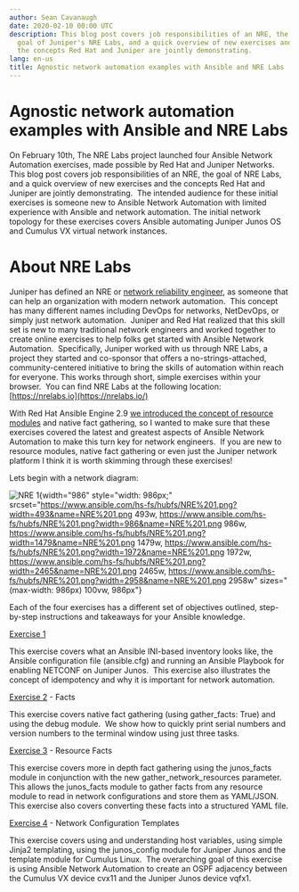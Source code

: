 ```yaml
---
author: Sean Cavanaugh
date: 2020-02-10 00:00 UTC
description: This blog post covers job responsibilities of an NRE, the
  goal of Juniper's NRE Labs, and a quick overview of new exercises and
  the concepts Red Hat and Juniper are jointly demonstrating.
lang: en-us
title: Agnostic network automation examples with Ansible and NRE Labs
---
```


# Agnostic network automation examples with Ansible and NRE Labs

On February 10th, The NRE Labs project launched four Ansible Network
Automation exercises, made possible by Red Hat and Juniper Networks. 
This blog post covers job responsibilities of an NRE, the goal of NRE
Labs, and a quick overview of new exercises and the concepts Red Hat and
Juniper are jointly demonstrating.  The intended audience for these
initial exercises is someone new to Ansible Network Automation with
limited experience with Ansible and network automation. The initial
network topology for these exercises covers Ansible automating Juniper
Junos OS and Cumulus VX virtual network instances.

# About NRE Labs

Juniper has defined an NRE or [network reliability engineer](https://www.juniper.net/us/en/products-services/what-is/nre/),
as someone that can help an organization with modern network
automation.  This concept has many different names including DevOps for
networks, NetDevOps, or simply just network automation.  Juniper and Red
Hat realized that this skill set is new to many traditional network
engineers and worked together to create online exercises to help folks
get started with Ansible Network Automation.  Specifically, Juniper
worked with us through NRE Labs, a project they started and co-sponsor
that offers a no-strings-attached, community-centered initiative to
bring the skills of automation within reach for everyone. This works
through short, simple exercises within your browser.  You can find NRE
Labs at the following location:
[https://nrelabs.io](https://nrelabs.io/)

With Red Hat Ansible Engine 2.9 [we introduced the concept of resource modules](https://www.ansible.com/blog/network-features-coming-soon-in-ansible-engine-2.9)
and native fact gathering, so I wanted to make sure that these exercises
covered the latest and greatest aspects of Ansible Network Automation to
make this turn key for network engineers.  If you are new to resource
modules, native fact gathering or even just the Juniper network platform
I think it is worth skimming through these exercises!

Lets begin with a network diagram:

![NRE 1](https://www.ansible.com/hs-fs/hubfs/NRE%201.png?width=986&name=NRE%201.png){width="986"
style="width: 986px;"
srcset="https://www.ansible.com/hs-fs/hubfs/NRE%201.png?width=493&name=NRE%201.png 493w, https://www.ansible.com/hs-fs/hubfs/NRE%201.png?width=986&name=NRE%201.png 986w, https://www.ansible.com/hs-fs/hubfs/NRE%201.png?width=1479&name=NRE%201.png 1479w, https://www.ansible.com/hs-fs/hubfs/NRE%201.png?width=1972&name=NRE%201.png 1972w, https://www.ansible.com/hs-fs/hubfs/NRE%201.png?width=2465&name=NRE%201.png 2465w, https://www.ansible.com/hs-fs/hubfs/NRE%201.png?width=2958&name=NRE%201.png 2958w"
sizes="(max-width: 986px) 100vw, 986px"}

Each of the four exercises has a different set of objectives outlined,
step-by-step instructions and takeaways for your Ansible knowledge.


[Exercise 1](https://go.nrelabs.io/labs/?lessonSlug=ansible-network-automation&lessonStage=0)

This exercise covers what an Ansible INI-based inventory looks like, the
Ansible configuration file (ansible.cfg) and running an Ansible Playbook
for enabling NETCONF on Juniper Junos.  This exercise also illustrates
the concept of idempotency and why it is important for network
automation.


[Exercise 2](https://go.nrelabs.io/labs/?lessonSlug=ansible-network-automation&lessonStage=1) - Facts

This exercise covers native fact gathering (using gather_facts: True)
and using the debug module.  We show how to quickly print serial numbers
and version numbers to the terminal window using just three tasks.


[Exercise 3](https://go.nrelabs.io/labs/?lessonSlug=ansible-network-automation&lessonStage=2) - Resource Facts

This exercise covers more in depth fact gathering using the junos_facts
module in conjunction with the new gather_network_resources parameter. 
This allows the junos_facts module to gather facts from any resource
module to read in network configurations and store them as YAML/JSON. 
This exercise also covers converting these facts into a structured YAML
file.

[Exercise 4](https://go.nrelabs.io/labs/?lessonSlug=ansible-network-automation&lessonStage=3) - Network Configuration Templates

This exercise covers using and understanding host variables, using
simple Jinja2 templating, using the junos_config module for Juniper
Junos and the template module for Cumulus Linux.  The overarching goal
of this exercise is using Ansible Network Automation to create an OSPF
adjacency between the Cumulus VX device cvx11 and the Juniper Junos
device vqfx1.
